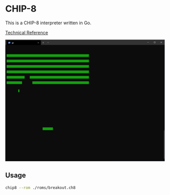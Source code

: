 # CHIP-8

This is a CHIP-8 interpreter written in Go.

[Technical Reference](http://devernay.free.fr/hacks/chip8/C8TECH10.HTM)

![Breakout](./screenshots/breakout.png)

## Usage

``` sh
chip8 --rom ./roms/breakout.ch8
```

